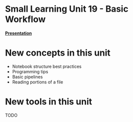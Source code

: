 # Small Learning Unit 19 - Basic Workflow


#### [Presentation](https://docs.google.com/presentation/d/1nWoYfIYBVMY3kKw0ohhLVFHONfdlt0vlhzrnPqfClBM/edit?usp=sharing)

# New concepts in this unit

- Notebook structure best practices
- Programming tips
- Basic pipelines
- Reading portions of a file

# New tools in this unit

TODO